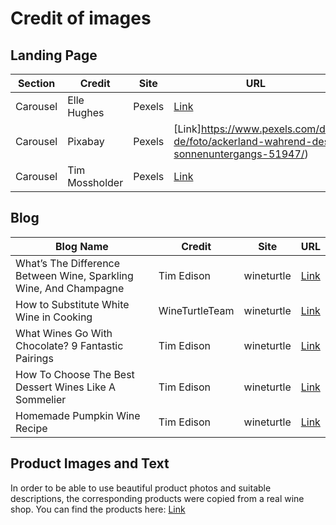 # Credit of images

## Landing Page
|  Section | Credit | Site | URL |
| ----------- | ----------- | ----------- | ----------- |
|  Carousel | Elle Hughes | Pexels | [Link](https://www.pexels.com/de-de/foto/weintrauben-hangen-von-weinreben-3840335/) |  
|  Carousel | Pixabay | Pexels | [Link]https://www.pexels.com/de-de/foto/ackerland-wahrend-des-sonnenuntergangs-51947/) |
|  Carousel | Tim Mossholder | Pexels | [Link](https://www.pexels.com/de-de/foto/grune-blatter-2336117/) |

## Blog
|  Blog Name | Credit | Site | URL |
| ----------- | ----------- | ----------- | ----------- |
|  What’s The Difference Between Wine, Sparkling Wine, And Champagne | Tim Edison | wineturtle | [Link](https://wineturtle.com/difference-wine-and-champagne/) | 
|  How to Substitute White Wine in Cooking | WineTurtleTeam | wineturtle | [Link](https://wineturtle.com/how-to-substitute-white-wine-in-cooking/) | 
|  What Wines Go With Chocolate? 9 Fantastic Pairings | Tim Edison | wineturtle | [Link](https://wineturtle.com/wine-pairing-chocolate/) | 
|  How To Choose The Best Dessert Wines Like A Sommelier | Tim Edison | wineturtle | [Link](https://wineturtle.com/best-dessert-wines/) | 
|  Homemade Pumpkin Wine Recipe | Tim Edison | wineturtle | [Link](https://wineturtle.com/homemade-pumpkin-wine-recipe/) |

## Product Images and Text

In order to be able to use beautiful product photos and suitable descriptions, the corresponding products were copied from a real wine shop. You can find the products here:
[Link](https://www.vinexus.de/en/)